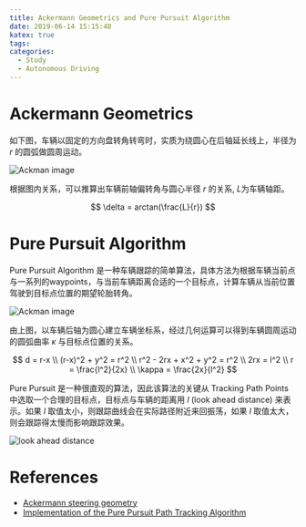 ```yaml
---
title: Ackermann Geometrics and Pure Pursuit Algorithm
date: 2019-06-14 15:15:48
katex: true
tags: 
categories: 
  - Study
  - Autonomous Driving
---
```


# Ackermann Geometrics

如下图，车辆以固定的方向盘转角转弯时，实质为绕圆心在后轴延长线上，半径为 $r$ 的圆弧做圆周运动。

<img src="https://i.imgur.com/V86UOKj.png" title="Ackman image"/>

根据图内关系，可以推算出车辆前轴偏转角与圆心半径 $r$ 的关系, $L$为车辆轴距。

$$
\delta = arctan(\frac{L}{r})
$$

# Pure Pursuit Algorithm

Pure Pursuit Algorithm 是一种车辆跟踪的简单算法，具体方法为根据车辆当前点与一系列的waypoints，与当前车辆距离合适的一个目标点，计算车辆从当前位置驾驶到目标点位置的期望轮胎转角。


<img src="https://i.imgur.com/V86UOKj.png" title="Ackman image"/>


由上图，以车辆后轴为圆心建立车辆坐标系，经过几何运算可以得到车辆圆周运动的圆弧曲率 $\kappa$ 与目标点位置的关系。

$$
d = r-x \\
(r-x)^2 + y^2 = r^2 \\
r^2 - 2rx + x^2 + y^2 = r^2 \\
2rx = l^2 \\
r = \frac{l^2}{2x} \\
\kappa = \frac{2x}{l^2}
$$

Pure Pursuit 是一种很直观的算法，因此该算法的关键从 Tracking Path Points 中选取一个合理的目标点，目标点与车辆的距离用 $l$ (look ahead distance) 来表示。如果 $l$ 取值太小，则跟踪曲线会在实际路径附近来回振荡，如果 $l$ 取值太大，则会跟踪得太慢而影响跟踪效果。


<img src="https://i.imgur.com/th59YZi.png" title="look ahead distance"/>

# References

- [Ackermann steering geometry](https://en.wikipedia.org/wiki/Ackermann_steering_geometry)
- [Implementation of the Pure Pursuit Path Tracking Algorithm](https://www.ri.cmu.edu/pub_files/pub3/coulter_r_craig_1992_1/coulter_r_craig_1992_1.pdf)